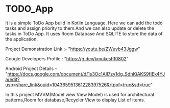 # TODO_App
It is a simple ToDo App build in Kotlin Language.
Here we can add the todo tasks and assign priority to them.And we can also update or delete the tasks in ToDo App.
It uses Room Database And SQLITE to store the data of the application.


Project Demonstration Link :- "https://youtu.be/ZWuvb43Jggw"

Google Developers Profile : "https://g.dev/kmukesh10802"

Android Project Details - "https://docs.google.com/document/d/1s3Oc1AIl7zy1dg_SdhKiAKS9fIEk4YJa/edit?usp=share_link&ouid=104365951361228397526&rtpof=true&sd=true"

In this project MVVM(Model view View Model) is used for architectural patterns,Room for database,Recycler View to display List of items.

